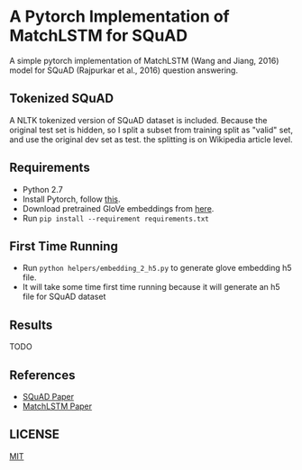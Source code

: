 # A Pytorch Implementation of MatchLSTM for SQuAD
A simple pytorch implementation of MatchLSTM (Wang and Jiang, 2016) model for SQuAD (Rajpurkar et al., 2016) question answering.

## Tokenized SQuAD
A NLTK tokenized version of SQuAD dataset is included. Because the original test set is hidden, so I split a subset from training split as "valid" set, and use the original dev set as test. the splitting is on Wikipedia article level.

## Requirements
* Python 2.7
* Install Pytorch, follow [this][pytorch_install].
* Download pretrained GloVe embeddings from [here][glove_download].
* Run `pip install --requirement requirements.txt`

## First Time Running
* Run `python helpers/embedding_2_h5.py` to generate glove embedding h5 file.
* It will take some time first time running because it will generate an h5 file for SQuAD dataset

## Results
TODO

## References
* [SQuAD Paper][squad_paper_link]
* [MatchLSTM Paper][match_lstm_paper_link]

## LICENSE
[MIT][mit_license]

[pytorch_install]: http://pytorch.org/
[glove_download]: https://nlp.stanford.edu/projects/glove/
[squad_paper_link]: https://arxiv.org/abs/1606.05250
[match_lstm_paper_link]: https://arxiv.org/abs/1608.07905
[mit_license]: https://github.com/xingdi-eric-yuan/match_lstm_qa_pytorch/blob/debug/LICENSE
